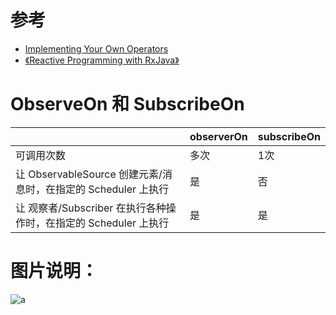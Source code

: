 

# 参考

- [Implementing Your Own Operators](https://github.com/ReactiveX/RxJava/wiki/Implementing-Your-Own-Operators)
- [《Reactive Programming with RxJava》](http://www.allitebooks.com/reactive-programming-with-rxjava/)

# ObserveOn 和 SubscribeOn
 
|                                                           |observerOn|subscribeOn|
|-----------------------------------------------------------|----------|-----------|
|可调用次数                                                  |多次       |1次  |
|让 ObservableSource 创建元素/消息时，在指定的 Scheduler 上执行 |是         |否   |
|让 观察者/Subscriber 在执行各种操作时，在指定的 Scheduler 上执行|是         |是   |

 
 
 # 图片说明：
 
 ![a](http://reactivex.io/documentation/operators/images/schedulers.png)
 
 
 